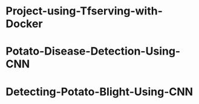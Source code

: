 # Project-using-Tfserving-with-Docker
# Potato-Disease-Detection-Using-CNN
# Detecting-Potato-Blight-Using-CNN
